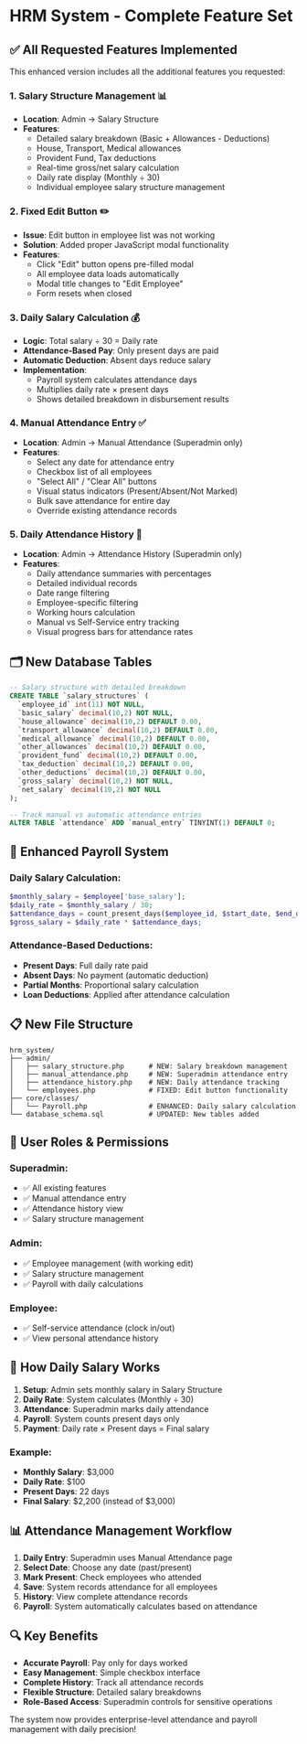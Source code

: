 # HRM System - Complete Feature Set

## ✅ All Requested Features Implemented

This enhanced version includes all the additional features you requested:

### 1. **Salary Structure Management** 📊
- **Location**: Admin → Salary Structure
- **Features**:
  - Detailed salary breakdown (Basic + Allowances - Deductions)
  - House, Transport, Medical allowances
  - Provident Fund, Tax deductions
  - Real-time gross/net salary calculation
  - Daily rate display (Monthly ÷ 30)
  - Individual employee salary structure management

### 2. **Fixed Edit Button** ✏️
- **Issue**: Edit button in employee list was not working
- **Solution**: Added proper JavaScript modal functionality
- **Features**:
  - Click "Edit" button opens pre-filled modal
  - All employee data loads automatically
  - Modal title changes to "Edit Employee"
  - Form resets when closed

### 3. **Daily Salary Calculation** 💰
- **Logic**: Total salary ÷ 30 = Daily rate
- **Attendance-Based Pay**: Only present days are paid
- **Automatic Deduction**: Absent days reduce salary
- **Implementation**: 
  - Payroll system calculates attendance days
  - Multiplies daily rate × present days
  - Shows detailed breakdown in disbursement results

### 4. **Manual Attendance Entry** ✅
- **Location**: Admin → Manual Attendance (Superadmin only)
- **Features**:
  - Select any date for attendance entry
  - Checkbox list of all employees
  - "Select All" / "Clear All" buttons
  - Visual status indicators (Present/Absent/Not Marked)
  - Bulk save attendance for entire day
  - Override existing attendance records

### 5. **Daily Attendance History** 📅
- **Location**: Admin → Attendance History (Superadmin only)
- **Features**:
  - Daily attendance summaries with percentages
  - Detailed individual records
  - Date range filtering
  - Employee-specific filtering
  - Working hours calculation
  - Manual vs Self-Service entry tracking
  - Visual progress bars for attendance rates

## 🗂️ New Database Tables

```sql
-- Salary structure with detailed breakdown
CREATE TABLE `salary_structures` (
  `employee_id` int(11) NOT NULL,
  `basic_salary` decimal(10,2) NOT NULL,
  `house_allowance` decimal(10,2) DEFAULT 0.00,
  `transport_allowance` decimal(10,2) DEFAULT 0.00,
  `medical_allowance` decimal(10,2) DEFAULT 0.00,
  `other_allowances` decimal(10,2) DEFAULT 0.00,
  `provident_fund` decimal(10,2) DEFAULT 0.00,
  `tax_deduction` decimal(10,2) DEFAULT 0.00,
  `other_deductions` decimal(10,2) DEFAULT 0.00,
  `gross_salary` decimal(10,2) NOT NULL,
  `net_salary` decimal(10,2) NOT NULL
);

-- Track manual vs automatic attendance entries
ALTER TABLE `attendance` ADD `manual_entry` TINYINT(1) DEFAULT 0;
```

## 🔧 Enhanced Payroll System

### Daily Salary Calculation:
```php
$monthly_salary = $employee['base_salary'];
$daily_rate = $monthly_salary / 30;
$attendance_days = count_present_days($employee_id, $start_date, $end_date);
$gross_salary = $daily_rate * $attendance_days;
```

### Attendance-Based Deductions:
- **Present Days**: Full daily rate paid
- **Absent Days**: No payment (automatic deduction)
- **Partial Months**: Proportional salary calculation
- **Loan Deductions**: Applied after attendance calculation

## 📋 New File Structure

```
hrm_system/
├── admin/
│   ├── salary_structure.php      # NEW: Salary breakdown management
│   ├── manual_attendance.php     # NEW: Superadmin attendance entry
│   ├── attendance_history.php    # NEW: Daily attendance tracking
│   └── employees.php             # FIXED: Edit button functionality
├── core/classes/
│   └── Payroll.php               # ENHANCED: Daily salary calculation
└── database_schema.sql           # UPDATED: New tables added
```

## 🎯 User Roles & Permissions

### **Superadmin**:
- ✅ All existing features
- ✅ Manual attendance entry
- ✅ Attendance history view
- ✅ Salary structure management

### **Admin**:
- ✅ Employee management (with working edit)
- ✅ Salary structure management
- ✅ Payroll with daily calculations

### **Employee**:
- ✅ Self-service attendance (clock in/out)
- ✅ View personal attendance history

## 🚀 How Daily Salary Works

1. **Setup**: Admin sets monthly salary in Salary Structure
2. **Daily Rate**: System calculates (Monthly ÷ 30)
3. **Attendance**: Superadmin marks daily attendance
4. **Payroll**: System counts present days only
5. **Payment**: Daily rate × Present days = Final salary

### Example:
- **Monthly Salary**: $3,000
- **Daily Rate**: $100
- **Present Days**: 22 days
- **Final Salary**: $2,200 (instead of $3,000)

## 📊 Attendance Management Workflow

1. **Daily Entry**: Superadmin uses Manual Attendance page
2. **Select Date**: Choose any date (past/present)
3. **Mark Present**: Check employees who attended
4. **Save**: System records attendance for all employees
5. **History**: View complete attendance records
6. **Payroll**: System automatically calculates based on attendance

## 🔍 Key Benefits

- **Accurate Payroll**: Pay only for days worked
- **Easy Management**: Simple checkbox interface
- **Complete History**: Track all attendance records
- **Flexible Structure**: Detailed salary breakdowns
- **Role-Based Access**: Superadmin controls for sensitive operations

The system now provides enterprise-level attendance and payroll management with daily precision!
